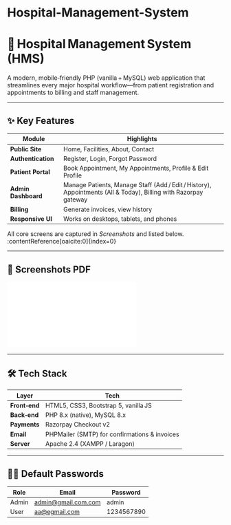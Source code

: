 # Hospital-Management-System

# 🏥 Hospital Management System (HMS)

A modern, mobile‑friendly PHP (vanilla + MySQL) web application that streamlines every major hospital workflow—from patient registration and appointments to billing and staff management.


---

## ✨ Key Features

| Module | Highlights |
|--------|------------|
| **Public Site** | Home, Facilities, About, Contact |
| **Authentication** | Register, Login, Forgot Password |
| **Patient Portal** | Book Appointment, My Appointments, Profile & Edit Profile |
| **Admin Dashboard** | Manage Patients, Manage Staff (Add / Edit / History), Appointments (All & Today), Billing with Razorpay gateway |
| **Billing** | Generate invoices, view history |
| **Responsive UI** | Works on desktops, tablets, and phones |

All core screens are captured in *Screenshots* and listed below. :contentReference[oaicite:0]{index=0}

---

## 📸 Screenshots PDF
![Hospital Management System Screenshots PDF](Screenshots.pdf)

---

## 🛠️ Tech Stack

| Layer | Tech |
|-------|------|
| **Front‑end** | HTML5, CSS3, Bootstrap 5, vanilla JS |
| **Back‑end** | PHP 8.x (native), MySQL 8.x |
| **Payments** | Razorpay Checkout v2 |
| **Email** | PHPMailer (SMTP) for confirmations & invoices |
| **Server** | Apache 2.4 (XAMPP / Laragon) |

---
## 🧑‍💼 Default Passwords
| Role    | Email                                               | Password   |
| ------- | --------------------------------------------------- | ---------- |
| Admin   | [admin@gmail.com.com](mailto:admin@hms.com)               | admin   |
| User | [aa@egmail.com](mailto:john.doe@example.com) | 1234567890 |


